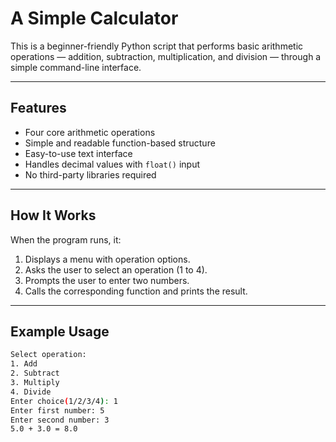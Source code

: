 #  A Simple Calculator

This is a beginner-friendly Python script that performs basic arithmetic operations — addition, subtraction, multiplication, and division — through a simple command-line interface.

---

##  Features

-  Four core arithmetic operations
-  Simple and readable function-based structure
-  Easy-to-use text interface
-  Handles decimal values with `float()` input
-  No third-party libraries required

---

##  How It Works

When the program runs, it:

1. Displays a menu with operation options.
2. Asks the user to select an operation (1 to 4).
3. Prompts the user to enter two numbers.
4. Calls the corresponding function and prints the result.

---

##  Example Usage

```bash
Select operation:
1. Add
2. Subtract
3. Multiply
4. Divide
Enter choice(1/2/3/4): 1
Enter first number: 5
Enter second number: 3
5.0 + 3.0 = 8.0
